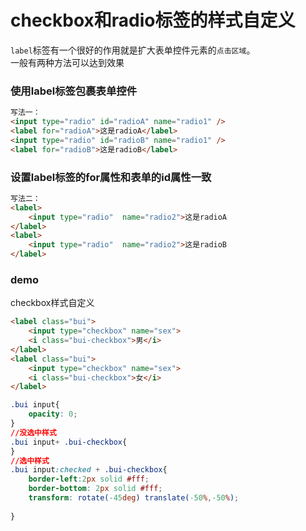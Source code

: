 #  checkbox和radio标签的样式自定义    

`label`标签有一个很好的作用就是扩大表单控件元素的`点击区域`。      
一般有两种方法可以达到效果        

### 使用label标签包裹表单控件  
``` html
写法一：
<input type="radio" id="radioA" name="radio1" />
<label for="radioA">这是radioA</label>
<input type="radio" id="radioB" name="radio1" />
<label for="radioB">这是radioB</label>

```  

### 设置label标签的for属性和表单的id属性一致  
```html
写法二：
<label>
    <input type="radio"  name="radio2">这是radioA
</label>
<label>
    <input type="radio"  name="radio2">这是radioB
</label>
```

### demo
checkbox样式自定义

``` html
<label class="bui">
    <input type="checkbox" name="sex">
    <i class="bui-checkbox">男</i>
</label>
<label class="bui">
    <input type="checkbox" name="sex">
    <i class="bui-checkbox">女</i>
</label>
```    
``` css
.bui input{
    opacity: 0;
}
//没选中样式
.bui input+ .bui-checkbox{
}
//选中样式
.bui input:checked + .bui-checkbox{
    border-left:2px solid #fff;
    border-bottom: 2px solid #fff;
    transform: rotate(-45deg) translate(-50%,-50%);
   
}
```